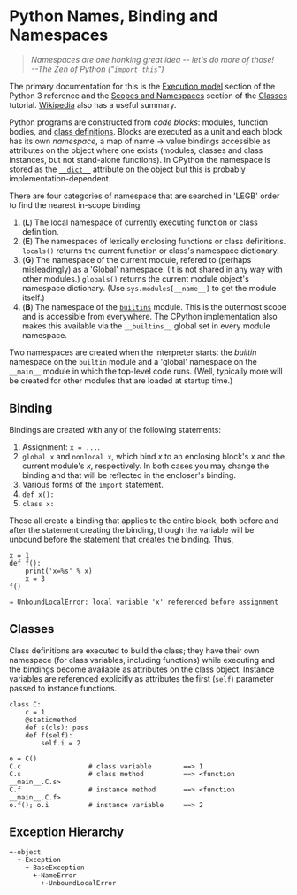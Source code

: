 Python Names, Binding and Namespaces
====================================

> _Namespaces are one honking great idea -- let's do more of those!_  
> _--The Zen of Python ("`import this`")_

The primary documentation for this is the [Execution model] section of
the Python 3 reference and the [Scopes and Namespaces] section of the
[Classes] tutorial. [Wikipedia] also has a useful summary.

Python programs are constructed from _code blocks_: modules, function
bodies, and [class definitions]. Blocks are executed as a unit and
each block has its own _namespace_, a map of name → value bindings
accessible as attributes on the object where one exists (modules,
classes and class instances, but not stand-alone functions). In
CPython the namespace is stored as the [`__dict__`] attribute on the
object but this is probably implementation-dependent.

There are four categories of namespace that are searched in 'LEGB'
order to find the nearest in-scope binding:

1. (__L__) The local namespace of currently executing function or
   class definition.
2. (__E__) The namespaces of lexically enclosing functions or class
   definitions. `locals()` returns the current function or class's
   namespace dictionary.
3. (__G__) The namespace of the current module, refered to (perhaps
   misleadingly) as a 'Global' namespace. (It is not shared in any
   way with other modules.) `globals()` returns the current module
   object's namespace dictionary. (Use `sys.modules[__name__]` to
   get the module itself.)
4. (__B__) The namespace of the [`builtins`] module. This is the
   outermost scope and is accessible from everywhere. The CPython
   implementation also makes this available via the `__builtins__`
   global set in every module namespace.

Two namespaces are created when the interpreter starts: the _builtin_
namespace on the `builtin` module and a 'global' namespace on the
`__main__` module in which the top-level code runs. (Well, typically
more will be created for other modules that are loaded at startup
time.)


Binding
-------

Bindings are created with any of the following statements:

1. Assignment: `x = ...`.
2. `global x` and `nonlocal x`, which bind _x_ to an enclosing block's
   _x_ and the current module's _x_, respectively. In both cases you
   may change the binding and that will be reflected in the encloser's
   binding.
3. Various forms of the `import` statement.
4. `def x():`
5. `class x:`

These all create a binding that applies to the entire block, both
before and after the statement creating the binding, though the
variable will be unbound before the statement that creates the
binding. Thus,

    x = 1
    def f():
        print('x=%s' % x)
        x = 3    
    f()

    ⇒ UnboundLocalError: local variable 'x' referenced before assignment


Classes
-------

Class definitions are executed to build the class; they have their own
namespace (for class variables, including functions) while executing
and the bindings become available as attributes on the class object.
Instance variables are referenced explicitly as attributes the first
(`self`) parameter passed to instance functions.

    class C:
        c = 1
        @staticmethod
        def s(cls): pass
        def f(self):
            self.i = 2

    o = C()
    C.c                 # class variable        ==> 1
    C.s                 # class method          ==> <function __main__.C.s>
    C.f                 # instance method       ==> <function __main__.C.f>
    o.f(); o.i          # instance variable     ==> 2


Exception Hierarchy
-------------------

    +-object
      +-Exception
        +-BaseException
          +-NameError
            +-UnboundLocalError



[`__dict__`]: https://docs.python.org/3/library/stdtypes.html#object.__dict__
[`builtins`]: https://docs.python.org/3/library/builtins.html
[class definitions]: https://docs.python.org/3/reference/compound_stmts.html#class
[classes]: https://docs.python.org/3/tutorial/classes.html
[execution model]: https://docs.python.org/3/reference/executionmodel.html
[scopes and namespaces]: https://docs.python.org/3/tutorial/classes.html#python-scopes-and-namespaces
[wikipedia]: https://en.wikipedia.org/wiki/Scope_(computer_science)#Python

